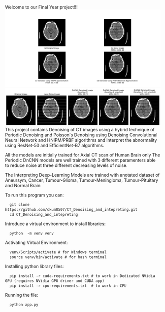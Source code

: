 Welcome to our Final Year project!!!
![Alt text](Outputs/Aneurysm_Brain/Overall_compoarision.png)
![Alt text](Outputs/Aneurysm_Brain/DnCNN_comparision.png)
This project contains Denoising of CT images using a hybrid technique of Periodic Denoising and Poisson's Denoising using Denoising Convolutional Neural Network and HNIPM/PRBF algorithms and Interpret the abnormality using ResNet-50 and EfficientNet-B7 algorithms.

All the models are initially trained for Axial CT scan of Human Brain only
The Periodic DnCNN models are well trained with 3 different paramenters able to reduce noise at three different decreasing levels of noise.

The Interpreting Deep-Learning Models are trained with anotated dataset of Aneursym, Cancer, Tumour-Glioma, Tumour-Meningioma, Tumour-Pituitary and Normal Brain 

To run this program you can:
```  
  git clone https://github.com/ckum0507/CT_Denoising_and_intepreting.git
  cd CT_Denoising_and_intepreting
```
Introduce a virtual environment to install libraries:
```
  python  -m venv venv
```
Activating Virtual Environment:
```  
  venv/Scripts/activate # for Windows terminal
  source venv/bin/activate # for bash terminal
```
Installing python library files:
```
  pip install -r cuda-requirements.txt # to work in Dedicated NVidia GPU (requires NVidia GPU driver and CUDA app)
  pip install -r cpu-requirements.txt  # to work in CPU 
```
Running the file:
```
  python app.py
```

